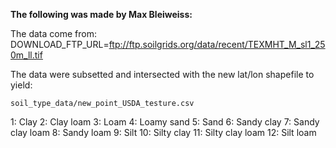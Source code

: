 **The following was made by Max Bleiweiss:**

The data come from:  DOWNLOAD_FTP_URL=ftp://ftp.soilgrids.org/data/recent/TEXMHT_M_sl1_250m_ll.tif

The data were subsetted and intersected with the new lat/lon shapefile to yield:

`soil_type_data/new_point_USDA_testure.csv`

1: Clay
2: Clay loam
3: Loam
4: Loamy sand
5: Sand
6: Sandy clay
7: Sandy clay loam
8: Sandy loam
9: Silt
10: Silty clay
11: Silty clay loam
12: Silt loam
